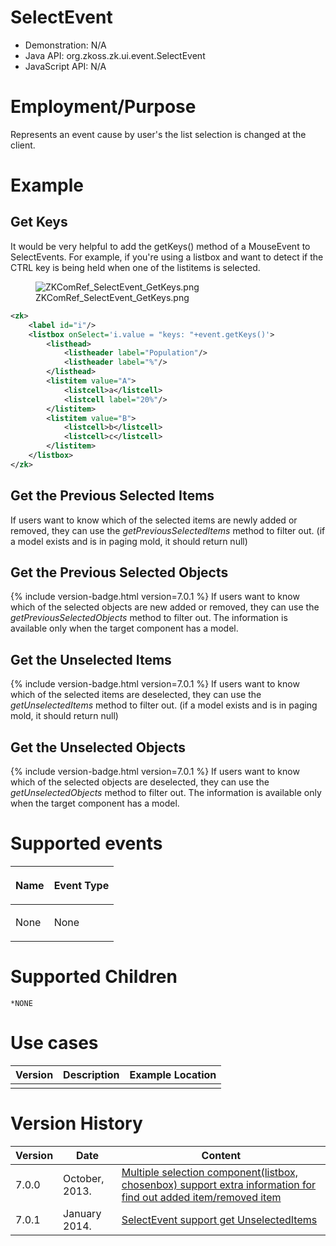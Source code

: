 

# SelectEvent

- Demonstration: N/A
- Java API: <javadoc>org.zkoss.zk.ui.event.SelectEvent</javadoc>
- JavaScript API: N/A

# Employment/Purpose

Represents an event cause by user's the list selection is changed at the
client.

# Example

## Get Keys

It would be very helpful to add the getKeys() method of a MouseEvent to
SelectEvents. For example, if you're using a listbox and want to detect
if the CTRL key is being held when one of the listitems is selected.

<figure>
<img src="ZKComRef_SelectEvent_GetKeys.png"
title="ZKComRef_SelectEvent_GetKeys.png" />
<figcaption>ZKComRef_SelectEvent_GetKeys.png</figcaption>
</figure>

``` xml
<zk>
    <label id="i"/>
    <listbox onSelect='i.value = "keys: "+event.getKeys()'>
        <listhead>
            <listheader label="Population"/>
            <listheader label="%"/>
        </listhead>
        <listitem value="A">
            <listcell>a</listcell>
            <listcell label="20%"/>
        </listitem>
        <listitem value="B">
            <listcell>b</listcell>
            <listcell>c</listcell>
        </listitem>
    </listbox>
</zk>
```

## Get the Previous Selected Items

If users want to know which of the selected items are newly added or
removed, they can use the *getPreviousSelectedItems* method to filter
out. (if a model exists and is in paging mold, it should return null)

## Get the Previous Selected Objects

{% include version-badge.html version=7.0.1 %} If users want to know which of the
selected objects are new added or removed, they can use the
*getPreviousSelectedObjects* method to filter out. The information is
available only when the target component has a model.

## Get the Unselected Items

{% include version-badge.html version=7.0.1 %} If users want to know which of the
selected items are deselected, they can use the *getUnselectedItems*
method to filter out. (if a model exists and is in paging mold, it
should return null)

## Get the Unselected Objects

{% include version-badge.html version=7.0.1 %} If users want to know which of the
selected objects are deselected, they can use the *getUnselectedObjects*
method to filter out. The information is available only when the target
component has a model.

# Supported events

<table>
<thead>
<tr class="header">
<th><center>
<p>Name</p>
</center></th>
<th><center>
<p>Event Type</p>
</center></th>
</tr>
</thead>
<tbody>
<tr class="odd">
<td><p>None</p></td>
<td><p>None</p></td>
</tr>
</tbody>
</table>

# Supported Children

`*NONE`

# Use cases

| Version | Description | Example Location |
|---------|-------------|------------------|
|         |             |                  |

# Version History

| Version | Date           | Content                                                                                                                                                    |
|---------|----------------|------------------------------------------------------------------------------------------------------------------------------------------------------------|
| 7.0.0   | October, 2013. | [Multiple selection component(listbox, chosenbox) support extra information for find out added item/removed item](http://tracker.zkoss.org/browse/ZK-1992) |
| 7.0.1   | January 2014.  | [SelectEvent support get UnselectedItems](http://tracker.zkoss.org/browse/ZK-2089)                                                                         |



